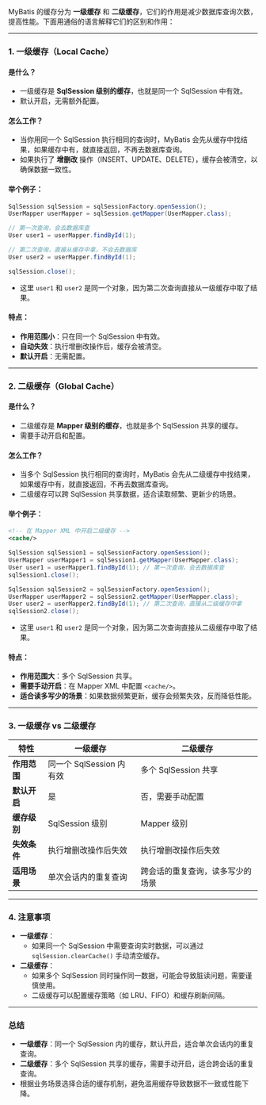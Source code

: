 MyBatis 的缓存分为 **一级缓存** 和 **二级缓存**，它们的作用是减少数据库查询次数，提高性能。下面用通俗的语言解释它们的区别和作用：

---

### 1. **一级缓存（Local Cache）**
#### 是什么？
- 一级缓存是 **SqlSession 级别的缓存**，也就是同一个 SqlSession 中有效。
- 默认开启，无需额外配置。

#### 怎么工作？
- 当你用同一个 SqlSession 执行相同的查询时，MyBatis 会先从缓存中找结果，如果缓存中有，就直接返回，不再去数据库查询。
- 如果执行了 **增删改** 操作（INSERT、UPDATE、DELETE），缓存会被清空，以确保数据一致性。

#### 举个例子：
```java
SqlSession sqlSession = sqlSessionFactory.openSession();
UserMapper userMapper = sqlSession.getMapper(UserMapper.class);

// 第一次查询，会去数据库查
User user1 = userMapper.findById(1);

// 第二次查询，直接从缓存中拿，不会去数据库
User user2 = userMapper.findById(1);

sqlSession.close();
```
- 这里 `user1` 和 `user2` 是同一个对象，因为第二次查询直接从一级缓存中取了结果。

#### 特点：
- **作用范围小**：只在同一个 SqlSession 中有效。
- **自动失效**：执行增删改操作后，缓存会被清空。
- **默认开启**：无需配置。

---

### 2. **二级缓存（Global Cache）**
#### 是什么？
- 二级缓存是 **Mapper 级别的缓存**，也就是多个 SqlSession 共享的缓存。
- 需要手动开启和配置。

#### 怎么工作？
- 当多个 SqlSession 执行相同的查询时，MyBatis 会先从二级缓存中找结果，如果缓存中有，就直接返回，不再去数据库查询。
- 二级缓存可以跨 SqlSession 共享数据，适合读取频繁、更新少的场景。

#### 举个例子：
```xml
<!-- 在 Mapper XML 中开启二级缓存 -->
<cache/>
```

```java
SqlSession sqlSession1 = sqlSessionFactory.openSession();
UserMapper userMapper1 = sqlSession1.getMapper(UserMapper.class);
User user1 = userMapper1.findById(1); // 第一次查询，会去数据库查
sqlSession1.close();

SqlSession sqlSession2 = sqlSessionFactory.openSession();
UserMapper userMapper2 = sqlSession2.getMapper(UserMapper.class);
User user2 = userMapper2.findById(1); // 第二次查询，直接从二级缓存中拿
sqlSession2.close();
```
- 这里 `user1` 和 `user2` 是同一个对象，因为第二次查询直接从二级缓存中取了结果。

#### 特点：
- **作用范围大**：多个 SqlSession 共享。
- **需要手动开启**：在 Mapper XML 中配置 `<cache/>`。
- **适合读多写少的场景**：如果数据频繁更新，缓存会频繁失效，反而降低性能。

---

### 3. **一级缓存 vs 二级缓存**
| 特性               | 一级缓存                          | 二级缓存                          |
|--------------------|-----------------------------------|-----------------------------------|
| **作用范围**       | 同一个 SqlSession 内有效          | 多个 SqlSession 共享              |
| **默认开启**       | 是                                | 否，需要手动配置                  |
| **缓存级别**       | SqlSession 级别                   | Mapper 级别                       |
| **失效条件**       | 执行增删改操作后失效              | 执行增删改操作后失效              |
| **适用场景**       | 单次会话内的重复查询              | 跨会话的重复查询，读多写少的场景  |

---

### 4. **注意事项**
- **一级缓存**：
  - 如果同一个 SqlSession 中需要查询实时数据，可以通过 `sqlSession.clearCache()` 手动清空缓存。
- **二级缓存**：
  - 如果多个 SqlSession 同时操作同一数据，可能会导致脏读问题，需要谨慎使用。
  - 二级缓存可以配置缓存策略（如 LRU、FIFO）和缓存刷新间隔。

---

### 总结
- **一级缓存**：同一个 SqlSession 内的缓存，默认开启，适合单次会话内的重复查询。
- **二级缓存**：多个 SqlSession 共享的缓存，需要手动开启，适合跨会话的重复查询。
- 根据业务场景选择合适的缓存机制，避免滥用缓存导致数据不一致或性能下降。